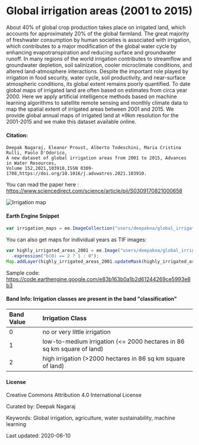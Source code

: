 # Global irrigation areas (2001 to 2015)

About 40% of global crop production takes place on irrigated land, which accounts for approximately 20% of the global farmland. The great majority of freshwater consumption by human societies is associated with irrigation, which contributes to a major modification of the global water cycle by enhancing evapotranspiration and reducing surface and groundwater runoff. In many regions of the world irrigation contributes to streamflow and groundwater depletion, soil salinization, cooler microclimate conditions, and altered land-atmosphere interactions. Despite the important role played by irrigation in food security, water cycle, soil productivity, and near-surface atmospheric conditions, its global extent remains poorly quantified. To date global maps of irrigated land are often based on estimates from circa year 2000. Here we apply artificial intelligence methods based on machine learning algorithms to satellite remote sensing and monthly climate data to map the spatial extent of irrigated areas between 2001 and 2015. We provide global annual maps of irrigated land at ≈9km resolution for the 2001-2015 and we make this dataset available online.

#### Citation:

```
Deepak Nagaraj, Eleanor Proust, Alberto Todeschini, Maria Cristina Rulli, Paolo D'Odorico,
A new dataset of global irrigation areas from 2001 to 2015, Advances in Water Resources,
Volume 152,2021,103910,ISSN 0309-1708,https://doi.org/10.1016/j.advwatres.2021.103910.
```

You can read the paper here : https://www.sciencedirect.com/science/article/pii/S0309170821000658

![Irrigation map](https://ndeepak.com/files/irr_extent.png)

#### Earth Engine Snippet
```js
var irrigation_maps = ee.ImageCollection("users/deepakna/global_irrigation_maps");
```

You can also get maps for individual years as TIF images:

```js
var highly_irrigated_areas_2001 = ee.Image("users/deepakna/global_irrigation_maps/2001")
  .expression("b(0) == 2 ? 1 : 0");
Map.addLayer(highly_irrigated_areas_2001.updateMask(highly_irrigated_areas_2001.neq(0))
```

Sample code: https://code.earthengine.google.com/e83b163b0a1b2d61244269ce5993e8b3

#### Band Info: Irrigation classes are present in the band "classification"

|Band Value|Irrigation Class                                                      |
|:---------|:---------------------------------------------------------------------|
|0         |no or very little irrigation                                          |
|1         |low-to-medium irrigation (<= 2000 hectares in 86 sq km square of land)|
|2         |high irrigation (>2000 hectares in 86 sq km square of land)           |

#### License
Creative Commons Attribution 4.0 International License

Curated by: Deepak Nagaraj

Keywords: Global irrigation, agriculture, water sustainability, machine learning

Last updated: 2020-06-10
